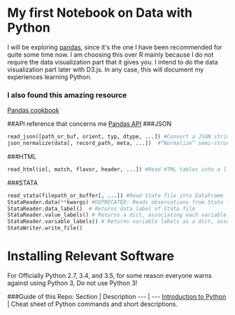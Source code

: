 My first Notebook on Data with Python
===============
I will be exploring [pandas](http://pandas.pydata.org/), since it's the one I have been recommended for quite some time now. I am choosing this over R mainly because I do not require the data visualization part that it gives you. I intend to do the data visualization part later with D3.js. In any case, this will document my experiences learning Python.
### I also found this amazing resource 
[Pandas cookbook](https://github.com/jvns/pandas-cookbook)

##API reference that concerns me
[Pandas API](http://pandas.pydata.org/pandas-docs/stable/api.html)
###JSON
```python
read_json([path_or_buf, orient, typ, dtype, ...]) #Convert a JSON string to pandas object
json_normalize(data[, record_path, meta, ...])  #“Normalize” semi-structured JSON data into a flat table
```
###HTML
```python
read_html(io[, match, flavor, header, ...]) #Read HTML tables into a list of DataFrame objects.
```
###STATA
```python
read_stata(filepath_or_buffer[, ...]) #Read Stata file into DataFrame
StataReader.data(**kwargs) #DEPRECATED: Reads observations from Stata file, converting them into a dataframe
StataReader.data_label()  # Returns data label of Stata file
StataReader.value_labels() # Returns a dict, associating each variable name a dict, associating
StataReader.variable_labels() # Returns variable labels as a dict, associating each variable name
StataWriter.write_file()
```

Installing Relevant Software
============================
For Officially Python 2.7, 3.4, and 3.5, for some reason everyone warns against using Python 3, Do not use Python 3!


###Guide of this Repo:
Section | Description
--- | ---
[Introduction to Python]('python-intro/basics.md') | Cheat sheet of Python commands and short descriptions.
